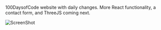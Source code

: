 100DaysofCode website with daily changes. More React functionality, a contact form, and ThreeJS coming next. 

![ScreenShot](./public/Day_1.png)